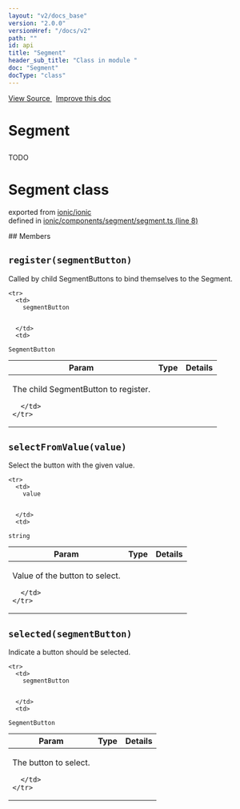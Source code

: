 ```yaml
---
layout: "v2/docs_base"
version: "2.0.0"
versionHref: "/docs/v2"
path: ""
id: api
title: "Segment"
header_sub_title: "Class in module "
doc: "Segment"
docType: "class"
---
```



<div class="improve-docs">
  <a href='http://github.com/driftyco/ionic2/tree/master/ionic/components/segment/segment.ts#L7'>
    View Source
  </a>
  &nbsp;
  <a href='http://github.com/driftyco/ionic2/edit/master/ionic/components/segment/segment.ts#L7'>
    Improve this doc
  </a>
</div>




<h1 class="api-title">

  Segment



</h1>





<p>TODO</p>


<h1 class="class export">Segment <span class="type">class</span></h1>
<p class="module">exported from <a href='undefined'>ionic/ionic</a><br/>
defined in <a href="https://github.com/driftyco/ionic2/tree/master/ionic/components/segment/segment.ts#L8-L121">ionic/components/segment/segment.ts (line 8)</a>
</p>
## Members

<div id="register"></div>
<h2>
  <code>register(segmentButton)</code>

</h2>

Called by child SegmentButtons to bind themselves to
the Segment.



<table class="table" style="margin:0;">
  <thead>
    <tr>
      <th>Param</th>
      <th>Type</th>
      <th>Details</th>
    </tr>
  </thead>
  <tbody>
    
    <tr>
      <td>
        segmentButton
        
        
      </td>
      <td>
        
  <code>SegmentButton</code>
      </td>
      <td>
        <p>The child SegmentButton to register.</p>

        
      </td>
    </tr>
    
  </tbody>
</table>









<div id="selectFromValue"></div>
<h2>
  <code>selectFromValue(value)</code>

</h2>

Select the button with the given value.



<table class="table" style="margin:0;">
  <thead>
    <tr>
      <th>Param</th>
      <th>Type</th>
      <th>Details</th>
    </tr>
  </thead>
  <tbody>
    
    <tr>
      <td>
        value
        
        
      </td>
      <td>
        
  <code>string</code>
      </td>
      <td>
        <p>Value of the button to select.</p>

        
      </td>
    </tr>
    
  </tbody>
</table>









<div id="selected"></div>
<h2>
  <code>selected(segmentButton)</code>

</h2>

Indicate a button should be selected.



<table class="table" style="margin:0;">
  <thead>
    <tr>
      <th>Param</th>
      <th>Type</th>
      <th>Details</th>
    </tr>
  </thead>
  <tbody>
    
    <tr>
      <td>
        segmentButton
        
        
      </td>
      <td>
        
  <code>SegmentButton</code>
      </td>
      <td>
        <p>The button to select.</p>

        
      </td>
    </tr>
    
  </tbody>
</table>









